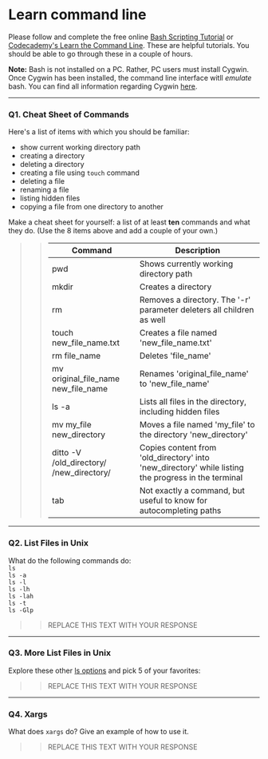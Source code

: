 # Learn command line

Please follow and complete the free online [Bash Scripting Tutorial](https://ryanstutorials.net/bash-scripting-tutorial/) or [Codecademy's Learn the Command Line](https://www.codecademy.com/learn/learn-the-command-line). These are helpful tutorials. You should be able to go through these in a couple of hours.

**Note:** Bash is not installed on a PC. Rather, PC users must install Cygwin. Once Cygwin has been installed, the command line interface witll _emulate_ bash. You can find all information regarding Cygwin [here](https://www.cygwin.com/).

---

### Q1.  Cheat Sheet of Commands  

Here's a list of items with which you should be familiar:  
* show current working directory path
* creating a directory
* deleting a directory
* creating a file using `touch` command
* deleting a file
* renaming a file
* listing hidden files
* copying a file from one directory to another

Make a cheat sheet for yourself: a list of at least **ten** commands and what they do.  (Use the 8 items above and add a couple of your own.)  

> > Command | Description
> > ------- | -----------
> > pwd | Shows currently working directory path
> > mkdir | Creates a directory
> > rm | Removes a directory. The '-r' parameter deleters all children as well
> > touch new_file_name.txt | Creates a file named 'new_file_name.txt'
> > rm file_name | Deletes 'file_name'
> > mv original_file_name new_file_name | Renames 'original_file_name' to 'new_file_name'
> > ls -a | Lists all files in the directory, including hidden files
> > mv my_file new_directory | Moves a file named 'my_file' to the directory 'new_directory'
> > ditto -V /old_directory/ /new_directory/ | Copies content from 'old_directory' into 'new_directory' while listing the progress in the terminal
> > tab | Not exactly a command, but useful to know for autocompleting paths

---

### Q2.  List Files in Unix   

What do the following commands do:  
`ls`  
`ls -a`  
`ls -l`  
`ls -lh`  
`ls -lah`  
`ls -t`  
`ls -Glp`  

> > REPLACE THIS TEXT WITH YOUR RESPONSE

---

### Q3.  More List Files in Unix  

Explore these other [ls options](http://www.techonthenet.com/unix/basic/ls.php) and pick 5 of your favorites:

> > REPLACE THIS TEXT WITH YOUR RESPONSE

---

### Q4.  Xargs   

What does `xargs` do? Give an example of how to use it.

> > REPLACE THIS TEXT WITH YOUR RESPONSE

 

